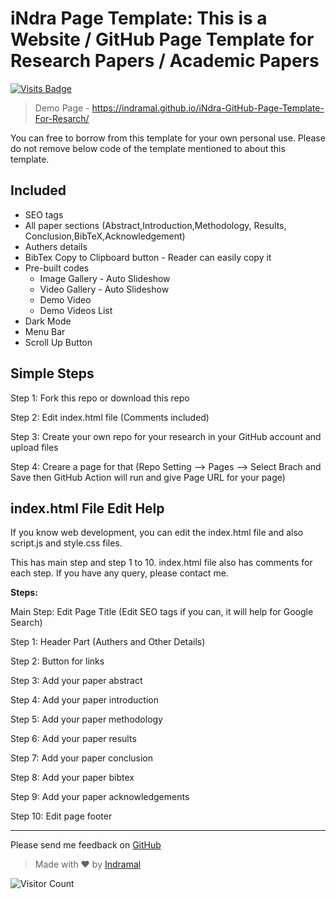 # iNdra Page Template: This is a Website / GitHub Page Template for Research Papers / Academic Papers

[![Visits Badge](https://badges.pufler.dev/visits/indramal/badge-it)](https://github.com/indramal/iNdra-GitHub-Page-Template-For-Resarch/)


> Demo Page - https://indramal.github.io/iNdra-GitHub-Page-Template-For-Resarch/

You can free to borrow from this template for your own personal use. Please do not remove below code of the template mentioned to about this template.

## Included

* SEO tags
* All paper sections (Abstract,Introduction,Methodology, Results, Conclusion,BibTeX,Acknowledgement)
* Authers details
* BibTex Copy to Clipboard button - Reader can easily copy it
* Pre-built codes
  * Image Gallery - Auto Slideshow
  * Video Gallery - Auto Slideshow
  * Demo Video
  * Demo Videos List
* Dark Mode
* Menu Bar
* Scroll Up Button

## Simple Steps

Step 1: Fork this repo or download this repo

Step 2: Edit index.html file (Comments included)

Step 3: Create your own repo for your research in your GitHub account and upload files

Step 4: Creare a page for that (Repo Setting --> Pages --> Select Brach and Save then GitHub Action will run and give Page URL for your page)

## index.html File Edit Help

If you know web development, you can edit the index.html file and also script.js and style.css files.

This has main step and step 1 to 10. index.html file also has comments for each step. If you have any query, please contact me.

**Steps:**

Main Step: Edit Page Title (Edit SEO tags if you can, it will help for Google Search)

Step 1: Header Part (Authers and Other Details)

Step 2: Button for links

Step 3: Add your paper abstract

Step 4: Add your paper introduction

Step 5: Add your paper methodology

Step 6: Add your paper results

Step 7: Add your paper conclusion

Step 8: Add your paper bibtex

Step 9: Add your paper acknowledgements

Step 10: Edit page footer

---

Please send me feedback on [GitHub](https://github.com/indramal/iNdra-GitHub-Page-Template-For-Resarch/issues)

> Made with ❤️ by [Indramal](https://github.com/indramal)

![Visitor Count](https://profile-counter.glitch.me/indramalgithubpagetemplate/count.svg)
